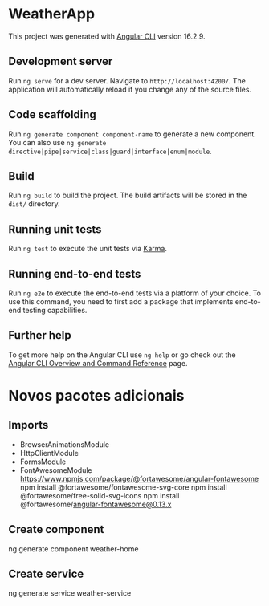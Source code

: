 # WeatherApp

This project was generated with [Angular CLI](https://github.com/angular/angular-cli) version 16.2.9.

## Development server

Run `ng serve` for a dev server. Navigate to `http://localhost:4200/`. The application will automatically reload if you change any of the source files.

## Code scaffolding

Run `ng generate component component-name` to generate a new component. You can also use `ng generate directive|pipe|service|class|guard|interface|enum|module`.

## Build

Run `ng build` to build the project. The build artifacts will be stored in the `dist/` directory.

## Running unit tests

Run `ng test` to execute the unit tests via [Karma](https://karma-runner.github.io).

## Running end-to-end tests

Run `ng e2e` to execute the end-to-end tests via a platform of your choice. To use this command, you need to first add a package that implements end-to-end testing capabilities.

## Further help

To get more help on the Angular CLI use `ng help` or go check out the [Angular CLI Overview and Command Reference](https://angular.io/cli) page.


# Novos pacotes adicionais
## Imports
- BrowserAnimationsModule
- HttpClientModule
- FormsModule
- FontAwesomeModule
  https://www.npmjs.com/package/@fortawesome/angular-fontawesome
  npm install @fortawesome/fontawesome-svg-core
  npm install @fortawesome/free-solid-svg-icons
  npm install @fortawesome/angular-fontawesome@0.13.x

## Create component
ng generate component weather-home


## Create service
ng generate service weather-service